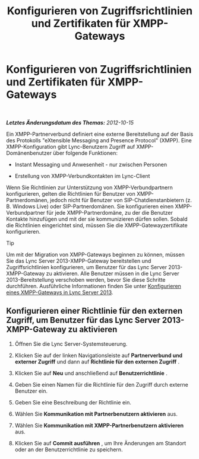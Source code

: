 ﻿---
title: Konfigurieren von Zugriffsrichtlinien und Zertifikaten für XMPP-Gateways
TOCTitle: Konfigurieren von Zugriffsrichtlinien und Zertifikaten für XMPP-Gateways
ms:assetid: cd91433e-6dfb-4553-8316-c1086b394221
ms:mtpsurl: https://technet.microsoft.com/de-de/library/JJ721885(v=OCS.15)
ms:contentKeyID: 49890945
ms.date: 05/19/2016
mtps_version: v=OCS.15
ms.translationtype: HT
---

# Konfigurieren von Zugriffsrichtlinien und Zertifikaten für XMPP-Gateways

 

_**Letztes Änderungsdatum des Themas:** 2012-10-15_

Ein XMPP-Partnerverbund definiert eine externe Bereitstellung auf der Basis des Protokolls "eXtensible Messaging and Presence Protocol" (XMPP). Eine XMPP-Konfiguration gibt Lync-Benutzern Zugriff auf XMPP-Domänenbenutzer über folgende Funktionen:

  - Instant Messaging und Anwesenheit - nur zwischen Personen

  - Erstellung von XMPP-Verbundkontakten im Lync-Client

Wenn Sie Richtlinien zur Unterstützung von XMPP-Verbundpartnern konfigurieren, gelten die Richtlinien für Benutzer von XMPP-Partnerdomänen, jedoch nicht für Benutzer von SIP-Chatdienstanbietern (z. B. Windows Live) oder SIP-Partnerdomänen. Sie konfigurieren einen XMPP-Verbundpartner für jede XMPP-Partnerdomäne, zu der die Benutzer Kontakte hinzufügen und mit der sie kommunizieren dürfen sollen. Sobald die Richtlinien eingerichtet sind, müssen Sie die XMPP-Gatewayzertifikate konfigurieren.


> [!TIP]
> Um mit der Migration von XMPP-Gateways beginnen zu können, müssen Sie das Lync Server 2013-XMPP-Gateway bereitstellen und Zugriffsrichtlinien konfigurieren, um Benutzer für das Lync Server 2013-XMPP-Gateway zu aktivieren. Alle Benutzer müssen in die Lync Server 2013-Bereitstellung verschoben werden, bevor Sie diese Schritte durchführen. Ausführliche Informationen finden Sie unter <A href="configure-xmpp-gateway-on-lync-server-2013_1.md">Konfigurieren eines XMPP-Gateways in Lync Server 2013</A>.



## Konfigurieren einer Richtlinie für den externen Zugriff, um Benutzer für das Lync Server 2013-XMPP-Gateway zu aktivieren

1.  Öffnen Sie die Lync Server-Systemsteuerung.

2.  Klicken Sie auf der linken Navigationsleiste auf **Partnerverbund und externer Zugriff** und dann auf **Richtlinie für den externen Zugriff** .

3.  Klicken Sie auf **Neu** und anschließend auf **Benutzerrichtlinie** .

4.  Geben Sie einen Namen für die Richtlinie für den Zugriff durch externe Benutzer ein.

5.  Geben Sie eine Beschreibung der Richtlinie ein.

6.  Wählen Sie **Kommunikation mit Partnerbenutzern aktivieren** aus.

7.  Wählen Sie **Kommunikation mit XMPP-Partnerbenutzern aktivieren** aus.

8.  Klicken Sie auf **Commit ausführen** , um Ihre Änderungen am Standort oder an der Benutzerrichtlinie zu speichern.

